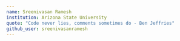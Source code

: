 ```yaml
---
name: Sreenivasan Ramesh
institution: Arizona State University
quote: "Code never lies, comments sometimes do - Ben Jeffries"
github_user: sreenivasanramesh
---
```

